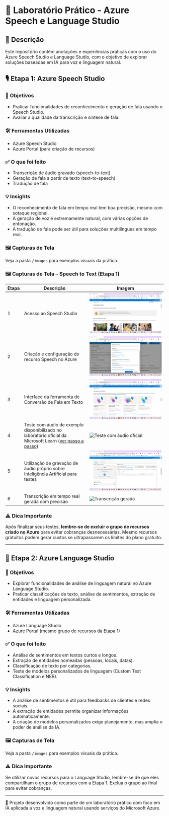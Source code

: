 # 🧪 Laboratório Prático - Azure Speech e Language Studio

## 📝 Descrição
Este repositório contém anotações e experiências práticas com o uso do Azure Speech Studio e Language Studio, com o objetivo de explorar soluções baseadas em IA para voz e linguagem natural.

## 🎙️ Etapa 1: Azure Speech Studio

### 🎯 Objetivos
- Praticar funcionalidades de reconhecimento e geração de fala usando o Speech Studio.
- Avaliar a qualidade da transcrição e síntese de fala.

### 🛠️ Ferramentas Utilizadas
- Azure Speech Studio
- Azure Portal (para criação de recursos)

### ✅ O que foi feito
- Transcrição de áudio gravado (speech-to-text)
- Geração de fala a partir de texto (text-to-speech)
- Tradução de fala

### 💡 Insights
- O reconhecimento de fala em tempo real tem boa precisão, mesmo com sotaque regional.
- A geração de voz é extremamente natural, com várias opções de entonação.
- A tradução de fala pode ser útil para soluções multilíngues em tempo real.

### 🖼️ Capturas de Tela
Veja a pasta `/images` para exemplos visuais da prática.

### 🖼️ Capturas de Tela – Speech to Text (Etapa 1)

| Etapa | Descrição | Imagem |
|-------|-----------|--------|
| 1     | Acesso ao Speech Studio | ![Acesso ao Speech Studio](images/etapa-1-speech-studio/01-acesso-speech-studio.png) |
| 2     | Criação e configuração do recurso Speech no Azure | ![Criação do recurso Speech](images/etapa-1-speech-studio/02-criacao-recurso-speech.png) |
| 3     | Interface da ferramenta de Conversão de Fala em Texto | ![Interface Speech to Text](images/etapa-1-speech-studio/03-interface-speech-to-text.png) |
| 4     | Teste com áudio de exemplo disponibilizado no laboratório oficial da Microsoft Learn ([ver passo a passo](https://microsoftlearning.github.io/mslearn-ai-fundamentals/Instructions/Labs/09-speech.html)) | ![Teste com áudio oficial](images/etapa-1-speech-studio/04-audio-oficial-microsoft.png) |
| 5     | Utilização de gravação de áudio próprio sobre Inteligência Artificial para testes | ![Áudio próprio utilizado](images/etapa-1-speech-studio/05-audio-proprio-ia.png) |
| 6     | Transcrição em tempo real gerada com precisão | ![Transcrição gerada](images/etapa-1-speech-studio/06-transcricao-gerada.png) |



### ⚠️ Dica Importante
Após finalizar seus testes, **lembre-se de excluir o grupo de recursos criado no Azure** para evitar cobranças desnecessárias. Mesmo recursos gratuitos podem gerar custos se ultrapassarem os limites do plano gratuito.

---

## 🧠 Etapa 2: Azure Language Studio

### 🎯 Objetivos
- Explorar funcionalidades de análise de linguagem natural no Azure Language Studio.
- Praticar classificações de texto, análise de sentimentos, extração de entidades e linguagem personalizada.

### 🛠️ Ferramentas Utilizadas
- Azure Language Studio
- Azure Portal (mesmo grupo de recursos da Etapa 1)

### ✅ O que foi feito
- Análise de sentimentos em textos curtos e longos.
- Extração de entidades nomeadas (pessoas, locais, datas).
- Classificação de texto por categorias.
- Teste de modelos personalizados de linguagem (Custom Text Classification e NER).

### 💡 Insights
- A análise de sentimentos é útil para feedbacks de clientes e redes sociais.
- A extração de entidades permite organizar informações automaticamente.
- A criação de modelos personalizados exige planejamento, mas amplia o poder de análise da IA.

### 🖼️ Capturas de Tela
Veja a pasta `/images` para exemplos visuais da prática.

### ⚠️ Dica Importante
Se utilizar novos recursos para o Language Studio, lembre-se de que eles compartilham o grupo de recursos com a Etapa 1. Exclua o grupo ao final para evitar cobranças.

---

📌 Projeto desenvolvido como parte de um laboratório prático com foco em IA aplicada a voz e linguagem natural usando serviços do Microsoft Azure.
